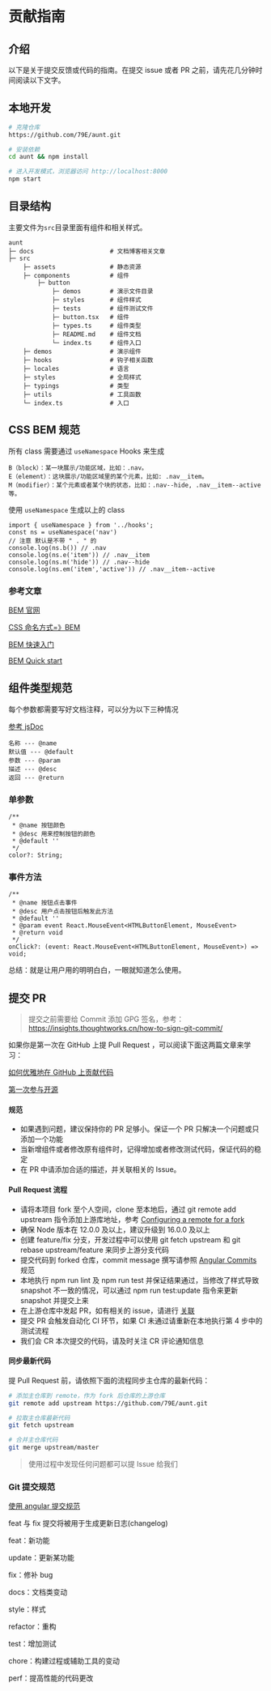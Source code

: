 # 贡献指南

## 介绍

以下是关于提交反馈或代码的指南。在提交 issue 或者 PR 之前，请先花几分钟时间阅读以下文字。

## 本地开发

```bash
# 克隆仓库
https://github.com/79E/aunt.git

# 安装依赖
cd aunt && npm install

# 进入开发模式，浏览器访问 http://localhost:8000
npm start
```

## 目录结构

主要文件为`src`目录里面有组件和相关样式。

```tsx
aunt
├─ docs                     # 文档博客相关文章
├─ src
    ├─ assets               # 静态资源
    ├─ components           # 组件
        ├─ button
            ├─ demos        # 演示文件目录
            ├─ styles       # 组件样式
            ├─ tests        # 组件测试文件
            ├─ button.tsx   # 组件
            ├─ types.ts     # 组件类型
            ├─ README.md    # 组件文档
            └─ index.ts     # 组件入口
    ├─ demos                # 演示组件
    ├─ hooks                # 钩子相关函数
    ├─ locales              # 语言
    ├─ styles               # 全局样式
    ├─ typings              # 类型
    ├─ utils                # 工具函数
    └─ index.ts             # 入口
```

## CSS BEM 规范

所有 class 需要通过 `useNamespace` Hooks 来生成

```
B（block）：某一块展示/功能区域，比如：.nav。
E（element）：这块展示/功能区域里的某个元素，比如: .nav__item。
M（modifier）：某个元素或者某个块的状态，比如：.nav--hide, .nav__item--active 等。
```

使用 `useNamespace` 生成以上的 class

```tsx
import { useNamespace } from '../hooks';
const ns = useNamespace('nav')
// 注意 默认是不带 " . " 的
console.log(ns.b()) // .nav
console.log(ns.e('item')) // .nav__item
console.log(ns.m('hide')) // .nav--hide
console.log(ns.em('item','active')) // .nav__item--active
```

### 参考文章

[BEM 官网](https://en.bem.info/)

[CSS 命名方式=》BEM](https://github.com/zhongxia245/blog/issues/48)

[BEM 快速入门](https://github.com/woai30231/webDevDetails/tree/master/15)

[BEM Quick start](https://en.bem.info/methodology/quick-start/)

## 组件类型规范

每个参数都需要写好文档注释，可以分为以下三种情况

[参考 jsDoc](https://jsdoc.app/index.html)

```tsx
名称 --- @name
默认值 --- @default
参数 --- @param
描述 --- @desc
返回 --- @return
```

### 单参数

```tsx
/**
 * @name 按钮颜色
 * @desc 用来控制按钮的颜色
 * @default ''
 */
color?: String;
```

### 事件方法

```tsx
/**
 * @name 按钮点击事件
 * @desc 用户点击按钮后触发此方法
 * @default ''
 * @param event React.MouseEvent<HTMLButtonElement, MouseEvent>
 * @return void
 */
onClick?: (event: React.MouseEvent<HTMLButtonElement, MouseEvent>) => void;
```

总结：就是让用户用的明明白白，一眼就知道怎么使用。

## 提交 PR

> 提交之前需要给 Commit 添加 GPG 签名，参考：https://insights.thoughtworks.cn/how-to-sign-git-commit/

如果你是第一次在 GitHub 上提 Pull Request ，可以阅读下面这两篇文章来学习：

[如何优雅地在 GitHub 上贡献代码](https://segmentfault.com/a/1190000000736629)

[第一次参与开源](https://github.com/firstcontributions/first-contributions/blob/master/translations/README.chs.md)

#### 规范

- 如果遇到问题，建议保持你的 PR 足够小。保证一个 PR 只解决一个问题或只添加一个功能
- 当新增组件或者修改原有组件时，记得增加或者修改测试代码，保证代码的稳定
- 在 PR 中请添加合适的描述，并关联相关的 Issue。

#### Pull Request 流程

- 请将本项目 fork 至个人空间，clone 至本地后，通过 git remote add upstream 指令添加上游库地址，参考 [Configuring a remote for a fork](https://docs.github.com/en/pull-requests/collaborating-with-pull-requests/working-with-forks/configuring-a-remote-for-a-fork)
- 确保 Node 版本在 12.0.0 及以上，建议升级到 16.0.0 及以上
- 创建 feature/fix 分支，开发过程中可以使用 git fetch upstream 和 git rebase upstream/feature 来同步上游分支代码
- 提交代码到 forked 仓库，commit message 撰写请参照 [Angular Commits](https://github.com/angular/angular.js/blob/master/DEVELOPERS.md#commits) 规范
- 本地执行 npm run lint 及 npm run test 并保证结果通过，当修改了样式导致 snapshot 不一致的情况，可以通过 npm run test:update 指令来更新 snapshot 并提交上来
- 在上游仓库中发起 PR，如有相关的 issue，请进行 [关联](https://docs.github.com/en/issues/tracking-your-work-with-issues/linking-a-pull-request-to-an-issue#linking-a-pull-request-to-an-issue-using-a-keyword)
- 提交 PR 会触发自动化 CI 环节，如果 CI 未通过请重新在本地执行第 4 步中的测试流程
- 我们会 CR 本次提交的代码，请及时关注 CR 评论通知信息

#### 同步最新代码

提 Pull Request 前，请依照下面的流程同步主仓库的最新代码：

```bash
# 添加主仓库到 remote，作为 fork 后仓库的上游仓库
git remote add upstream https://github.com/79E/aunt.git

# 拉取主仓库最新代码
git fetch upstream

# 合并主仓库代码
git merge upstream/master
```

> 使用过程中发现任何问题都可以提 Issue 给我们

### Git 提交规范

[使用 angular 提交规范](https://github.com/angular/angular.js/blob/master/DEVELOPERS.md#commits)

feat 与 fix 提交将被用于生成更新日志(changelog)

feat：新功能

update：更新某功能

fix：修补 bug

docs：文档类变动

style：样式

refactor：重构

test：增加测试

chore：构建过程或辅助工具的变动

perf：提高性能的代码更改
